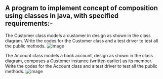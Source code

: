 ##  A program to implement concept of composition using classes in java, with specified requirements:-

The Customer class models a customer in design as shown in the class diagram. Write the codes for the Customer class and a test driver to test all the public methods.
![image](https://user-images.githubusercontent.com/26967135/115539995-3c594700-a2bb-11eb-8c0b-e9f513a37e7e.png)

The Account class models a bank account, design as shown in the class diagram, composes a Customer instance (written earlier) as its member. Write the codes for the Account class and a test driver to test all the public methods.
![image](https://user-images.githubusercontent.com/26967135/115540173-70346c80-a2bb-11eb-883e-2f537e38b2dd.png)


